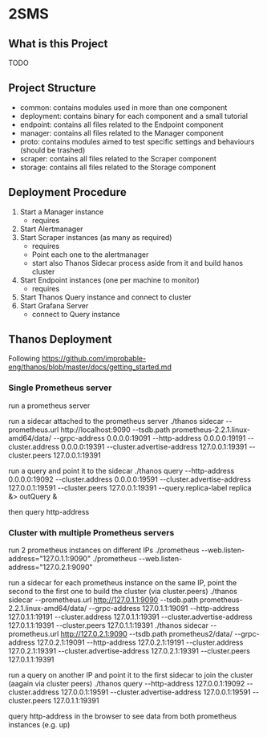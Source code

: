 # 2SMS
## What is this Project
TODO

## Project Structure
- common:       contains modules used in more than one component
- deployment:   contains binary for each component and a small tutorial
- endpoint:     contains all files related to the Endpoint component
- manager:      contains all files related to the Manager component
- proto:        contains modules aimed to test specific settings and behaviours (should be trashed)
- scraper:      contains all files related to the Scraper component
- storage:      contains all files related to the Storage component

## Deployment Procedure
1. Start a Manager instance
    - requires
2. Start Alertmanager
3. Start Scraper instances (as many as required)
    - requires
    - Point each one to the alertmanager
    - start also Thanos Sidecar process aside from it and build hanos cluster
4. Start Endpoint instances (one per machine to monitor)
    - requires
5. Start Thanos Query instance and connect to cluster
6. Start Grafana Server
    - connect to Query instance

## Thanos Deployment
Following https://github.com/improbable-eng/thanos/blob/master/docs/getting_started.md
### Single Prometheus server
run a prometheus server

run a sidecar attached to the prometheus server
./thanos sidecar --prometheus.url http://localhost:9090 --tsdb.path prometheus-2.2.1.linux-amd64/data/ --grpc-address 0.0.0.0:19091 --http-address 0.0.0.0:19191 --cluster.address 0.0.0.0:19391 --cluster.advertise-address 127.0.0.1:19391 --cluster.peers 127.0.0.1:19391

run a query and point it to the sidecar
./thanos query --http-address 0.0.0.0:19092 --cluster.address 0.0.0.0:19591 --cluster.advertise-address 127.0.0.1:19591 --cluster.peers 127.0.0.1:19391 --query.replica-label replica &> outQuery &

then query http-address

### Cluster with multiple Prometheus servers

run 2 prometheus instances on different IPs
./prometheus --web.listen-address="127.0.1.1:9090"
./prometheus --web.listen-address="127.0.2.1:9090"

run a sidecar for each prometheus instance on the same IP, point the second to the first one to build the cluster (via cluster.peers)
./thanos sidecar --prometheus.url http://127.0.1.1:9090 --tsdb.path prometheus-2.2.1.linux-amd64/data/ --grpc-address 127.0.1.1:19091 --http-address 127.0.1.1:19191 --cluster.address 127.0.1.1:19391 --cluster.advertise-address 127.0.1.1:19391 --cluster.peers 127.0.1.1:19391
./thanos sidecar --prometheus.url http://127.0.2.1:9090 --tsdb.path prometheus2/data/ --grpc-address 127.0.2.1:19091 --http-address 127.0.2.1:19191 --cluster.address 127.0.2.1:19391 --cluster.advertise-address 127.0.2.1:19391 --cluster.peers 127.0.1.1:19391

run a query on another IP and point it to the first sidecar to join the cluster (aagain via cluster peers)
./thanos query --http-address 127.0.0.1:19092 --cluster.address 127.0.0.1:19591 --cluster.advertise-address 127.0.0.1:19591 --cluster.peers 127.0.1.1:19391

query http-address in the browser to see data from both prometheus instances (e.g. up)